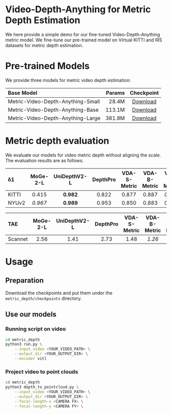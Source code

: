 # Video-Depth-Anything for Metric Depth Estimation
We here provide a simple demo for our fine-tuned Video-Depth-Anything metric model. We fine-tune our pre-trained model on Virtual KITTI and IRS datasets for metric depth estimation. 

# Pre-trained Models
We provide three models for metric video depth estimation:

| Base Model | Params | Checkpoint |
|:-|-:|:-:|
| Metric-Video-Depth-Anything-Small | 28.4M | [Download](https://huggingface.co/depth-anything/Metric-Video-Depth-Anything-Small/blob/main/metric_video_depth_anything_vits.pth) |
| Metric-Video-Depth-Anything-Base | 113.1M | [Download](https://huggingface.co/depth-anything/Metric-Video-Depth-Anything-Base/blob/main/metric_video_depth_anything_vitb.pth) |
| Metric-Video-Depth-Anything-Large | 381.8M | [Download](https://huggingface.co/depth-anything/Metric-Video-Depth-Anything-Large/resolve/main/metric_video_depth_anything_vitl.pth) |

# Metric depth evaluation
We evaluate our models for video metric depth without aligning the scale. The evaluation results are as follows.

| δ1 | MoGe-2-L | UniDepthV2-L | DepthPro | VDA-S-Metric | VDA-B-Metric | VDA-L-Metric |
|:-|:-:|:-:|:-:|:-:|:-:|:-:|
| KITTI | 0.415 | **0.982** | 0.822 | 0.877 | 0.887 | *0.910* |
| NYUv2 | *0.967* | **0.989** | 0.953 | 0.850| 0.883 | 0.908 |

| TAE | MoGe-2-L | UniDepthV2-L | DepthPro | VDA-S-Metric | VDA-B-Metric | VDA-L-Metric |
|:-|:-:|:-:|:-:|:-:|:-:|:-:|
| Scannet | 2.56 | 1.41 | 2.73 | 1.48 | *1.26* | **1.09** |


# Usage
## Preparation
Download the checkpoints and put them under the `metric_depth/checkpoints` directory.

## Use our models
### Running script on video
```bash
cd metric_depth
python3 run.py \
    --input_video <YOUR_VIDEO_PATH> \
    --output_dir <YOUR_OUTPUT_DIR> \
    --encoder vitl
```
### Project video to point clouds
```bash
cd metric_depth
python3 depth_to_pointcloud.py \
    --input_video <YOUR_VIDEO_PATH> \
    --output_dir <YOUR_OUTPUT_DIR> \
    --focal-length-x <CAMERA FX> \
    --focal-length-y <CAMERA FY> \
```
